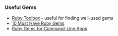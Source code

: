 ### Useful Gems

- [Ruby Toolbox][2] - useful for finding well-used gems
- [10 Must Have Ruby Gems][1]
- [Ruby Gems for Command-Line Apps][3]

[1]: http://blog.teamtreehouse.com/10-must-have-ruby-gems
[2]: https://www.ruby-toolbox.com
[3]: http://www.awesomecommandlineapps.com/gems.html
